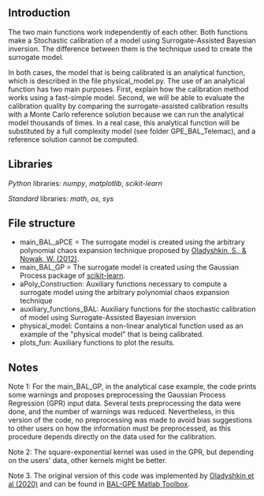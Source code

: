 ## Introduction

The two main functions work independently of each other. Both functions make a Stochastic calibration of a model using Surrogate-Assisted Bayesian inversion. The difference between them is the technique used to create the surrogate model. 

In both cases, the model that is being calibrated is an analytical function, which is described in the file physical_model.py. The use of an analytical function has two main purposes. First, explain how the calibration method works using a fast-simple model. Second, we will be able to evaluate the calibration quality by comparing the surrogate-assisted calibration results with a Monte Carlo reference solution because we can run the analytical model thousands of times. In a  real case, this analytical function will be substituted by a full complexity model (see folder GPE_BAL_Telemac), and a reference solution cannot be computed. 

## Libraries

*Python* libraries:  *numpy*, *matplotlib*, *scikit-learn*

*Standard* libraries: *math*, *os*, *sys*

## File structure
- main_BAL_aPCE = The surrogate model is created using the arbitrary polynomial chaos expansion technique proposed by [Oladyshkin, S., & Nowak, W. (2012)](https://doi.org/10.1016/j.ress.2012.05.002). 
- main_BAL_GP = The surrogate model is created using the Gaussian Process package of [scikit-learn](https://scikit-learn.org/stable/modules/gaussian_process.html). 
- aPoly_Construction: Auxiliary functions necessary to compute a surrogate model using the arbitrary polynomial chaos expansion technique
- auxiliary_functions_BAL: Auxiliary functions for the stochastic calibration of model using Surrogate-Assisted Bayesian inversion
- physical_model: Contains a non-linear analytical function used as an example of the "physical model" that is being calibrated.
- plots_fun: Auxiliary functions to plot the results. 

## Notes
Note 1: For the main_BAL_GP, in the analytical case example, the code prints some warnings and proposes preprocessing the Gaussian Process Regression (GPR) input data. Several tests preprocessing the data were done, and the number of warnings was reduced. Nevertheless, in this version of the code, no preprocessing was made to avoid bias suggestions to other users on how the information must be preprocessed, as this procedure depends directly on the data used for the calibration. 

Note 2: The square-exponential kernel was used in the GPR, but depending on the users' data, other kernels might be better. 

Note 3. The original version of this code was implemented by [Oladyshkin et al (2020)](https://doi.org/10.3390/e2208089) and can be found in [BAL-GPE Matlab Toolbox](https://www.mathworks.com/matlabcentral/fileexchange/74794-bal-gpe-matlab-toolbox-bayesian-active-learning-for-gpe?s_tid=FX_rc3_behav).
